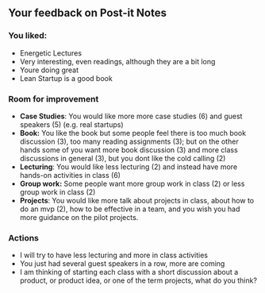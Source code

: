 
## Your feedback on Post-it Notes

### You liked: 
* Energetic Lectures
* Very interesting, even readings, although they are a bit long
* Youre doing great
* Lean Startup is a good book

### Room for improvement
* **Case Studies**: You would like more more case studies (6) and guest speakers (5) (e.g. real startups)
* **Book:** You like the book but some people feel there is too much book discussion (3), too many reading assignments (3); but on the other hands some of you want more book discussion (3) and more class discussions in general (3), but you dont like the cold calling (2)
* **Lecturing**: You would like less lecturing (2) and instead have more hands-on activities in class (6)
* **Group work:** Some people want more group work in class (2) or less group work in class (2)
* **Projects**: You would like more talk about projects in class, about how to do an mvp (2), how to be effective in a team, and you wish you had more guidance on the pilot projects.

### Actions
* I will try to have less lecturing and more in class activities
* You just had several guest speakers in a row, more are coming
* I am thinking of starting each class with a short discussion about a product, or product idea, or one of the term projects, what do you think?

